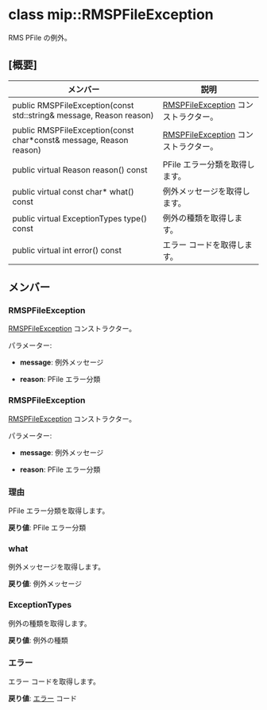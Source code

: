 # <a name="class-miprmspfileexception"></a>class mip::RMSPFileException 
RMS PFile の例外。
  
## <a name="summary"></a>[概要]
 メンバー                        | 説明                                
--------------------------------|---------------------------------------------
 public RMSPFileException(const std::string& message, Reason reason)  |  [RMSPFileException](class_mip_rmspfileexception.md) コンストラクター。
 public RMSPFileException(const char*const& message, Reason reason)  |  [RMSPFileException](class_mip_rmspfileexception.md) コンストラクター。
 public virtual Reason reason() const  |  PFile エラー分類を取得します。
 public virtual const char* what() const  |  例外メッセージを取得します。
 public virtual ExceptionTypes type() const  |  例外の種類を取得します。
 public virtual int error() const  |  エラー コードを取得します。
  
## <a name="members"></a>メンバー
  
### <a name="rmspfileexception"></a>RMSPFileException
[RMSPFileException](class_mip_rmspfileexception.md) コンストラクター。

パラメーター:  
* **message**: 例外メッセージ 


* **reason**: PFile エラー分類


  
### <a name="rmspfileexception"></a>RMSPFileException
[RMSPFileException](class_mip_rmspfileexception.md) コンストラクター。

パラメーター:  
* **message**: 例外メッセージ 


* **reason**: PFile エラー分類


  
### <a name="reason"></a>理由
PFile エラー分類を取得します。

  
**戻り値**: PFile エラー分類
  
### <a name="what"></a>what
例外メッセージを取得します。

  
**戻り値**: 例外メッセージ
  
### <a name="exceptiontypes"></a>ExceptionTypes
例外の種類を取得します。

  
**戻り値**: 例外の種類
  
### <a name="error"></a>エラー
エラー コードを取得します。

  
**戻り値**: [エラー](class_mip_error.md) コード